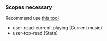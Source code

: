 ### Scopes necessary

Recommend use [this tool](https://spotify-refresh-token-generator.netlify.app/#info)

- user-read-current-playing (Current music)
- user-top-read (Stats)
